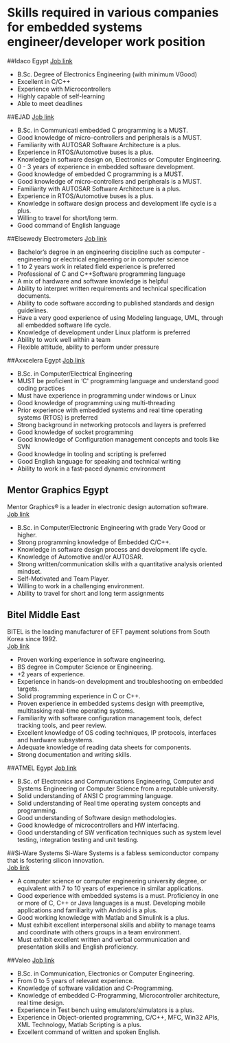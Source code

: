 # Skills  required  in various companies for embedded systems engineer/developer work position #

##Idaco Egypt
[Job link](http://www.idaco-egypt.com/jobDoc_dir/1Research%20and%20Development%20Engineers%20JOb%20des.docx)
- B.Sc. Degree of Electronics Engineering (with minimum VGood)
- Excellent in C/C++
- Experience with Microcontrollers
- Highly capable of self-learning
- Able to meet deadlines


##EJAD
[Job link](http://ejad.itargetdev.net/careers#collapse1)
- B.Sc. in Communicati embedded C programming is a MUST.
- Good knowledge of micro-controllers and peripherals is a MUST.
- Familiarity with AUTOSAR Software Architecture is a plus.
- Experience in RTOS/Automotive buses is a plus.
- Knowledge in software design on, Electronics or Computer Engineering.
- 0 - 3 years of experience in embedded software development.
- Good knowledge of embedded C programming is a MUST.
- Good knowledge of micro-controllers and peripherals is a MUST.
- Familiarity with AUTOSAR Software Architecture is a plus.
- Experience in RTOS/Automotive buses is a plus.
- Knowledge in software design process and development life cycle is a plus.
- Willing to travel for short/long term.
- Good command of English language

##Elsewedy Electrometers
[Job link](http://www.elsewedyemg.com/index.php/en/careers/116-embedded-software-engineer)
- Bachelor’s degree in an engineering discipline such as computer -engineering or electrical engineering or in computer science
- 1 to 2 years work in related field experience is preferred
- Professional  of C and C++Software programming language
- A mix of hardware and software knowledge is helpful
- Ability to interpret written requirements and technical specification documents.
- Ability to code software according to published standards and design guidelines.
- Have a very good experience of using Modeling language, UML, through all embedded software life cycle.
- Knowledge of development under Linux platform is preferred
- Ability to work well within a team
- Flexible attitude, ability to perform under pressure

##Axxcelera Egypt
[Job link](http://www.axxceleraegypt.com/wp-content/job-descriptions/Embedded-Software-Engineers-Stack.pdf)
- B.Sc. in Computer/Electrical Engineering
- MUST be proficient in ‘C' programming language and understand good coding
practices
- Must have experience in programming under windows or Linux
- Good knowledge of programming using multi-threading
- Prior experience with embedded systems and real time operating systems
(RTOS) is preferred
- Strong background in networking protocols and layers is preferred
- Good knowledge of socket programming
- Good knowledge of Configuration management concepts and tools like SVN
- Good knowledge in tooling and scripting is preferred
- Good English language for speaking and technical writing
- Ability to work in a fast-paced dynamic environment

## Mentor Graphics Egypt
Mentor Graphics® is a leader in electronic design automation software.  
[Job link](https://www.linkedin.com/jobs2/view/87861848?refId=8ceccc6c-848c-49b1-85eb-b3f0f6ddd50f&trk=jobs_home_click_jymbii)
- B.Sc. in Computer/Electronic Engineering with grade Very Good or higher.
- Strong programming knowledge of Embedded C/C++.
- Knowledge in software design process and development life cycle.
- Knowledge of Automotive and/or AUTOSAR.
- Strong written/communication skills with a quantitative analysis oriented mindset. 
- Self-Motivated and Team Player.
- Willing to work in a challenging environment.
- Ability to travel for short and long term assignments

## Bitel Middle East
BITEL is the leading manufacturer of EFT payment solutions from South Korea since 1992.  
[Job link](https://www.linkedin.com/pulse/bitel-middle-east-hiring-mahmoud-swedan)

- Proven working experience in software engineering.
- BS degree in Computer Science or Engineering.
- +2 years of experience.
- Experience in hands-on development and troubleshooting on embedded targets.
- Solid programming experience in C or C++.
- Proven experience in embedded systems design with preemptive, multitasking real-time operating systems.
- Familiarity with software configuration management tools, defect tracking tools, and peer review.
- Excellent knowledge of OS coding techniques, IP protocols, interfaces and hardware subsystems.
- Adequate knowledge of reading data sheets for components.
- Strong documentation and writing skills.

##ATMEL Egypt
[Job link](https://www.linkedin.com/pulse/atmel-egypt-hiring-adham-abozaeid-6075037448524615680)

- B.Sc. of Electronics and Communications Engineering, Computer and Systems Engineering or Computer Science from a reputable university.
- Solid understanding of ANSI C programming language.
- Solid understanding of Real time operating system concepts and programming.
- Good understanding of Software design methodologies.
- Good knowledge of microcontrollers and HW interfacing.
- Good understanding of SW verification techniques such as system level testing, integration testing and unit testing.

##Si-Ware Systems
Si-Ware Systems is a fabless semiconductor company that is fostering silicon innovation.  
[Job link](http://www.si-ware.com/careers/)

- A computer science or computer engineering university degree, or equivalent with 7 to 10 years of experience in similar applications.
- Good experience with embedded systems is a must.
Proficiency in one or more of C, C++ or Java languages is a must. Developing mobile applications and familiarity with Android is a plus.
- Good working knowledge with Matlab and Simulink is a plus.
- Must exhibit excellent interpersonal skills and ability to manage teams and coordinate with others groups in a team environment.
- Must exhibit excellent written and verbal communication and presentation skills and English proficiency.

##Valeo
[Job link](http://vias-egypt-careers.com/ViewJobs.aspx)

- B.Sc. in Communication, Electronics or Computer Engineering.
- From 0 to 5 years of relevant experience.
- Knowledge of software validation and C-Programming.
- Knowledge of embedded C-Programming, Microcontroller architecture, real time design.
- Experience in Test bench using emulators/simulators is a plus.
- Experience in Object-oriented programming, C/C++, MFC, Win32 APIs, XML Technology, Matlab Scripting is a plus.
- Excellent command of written and spoken English.
